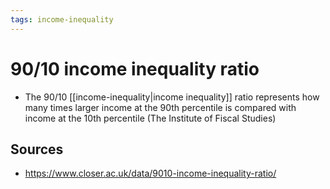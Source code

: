 ```yaml
---
tags: income-inequality
---
```


# 90/10 income inequality ratio

- The 90/10 [[income-inequality|income inequality]] ratio represents how many times larger income at the 90th percentile is compared with income at the 10th percentile (The Institute of Fiscal Studies)

## Sources

- <https://www.closer.ac.uk/data/9010-income-inequality-ratio/>
